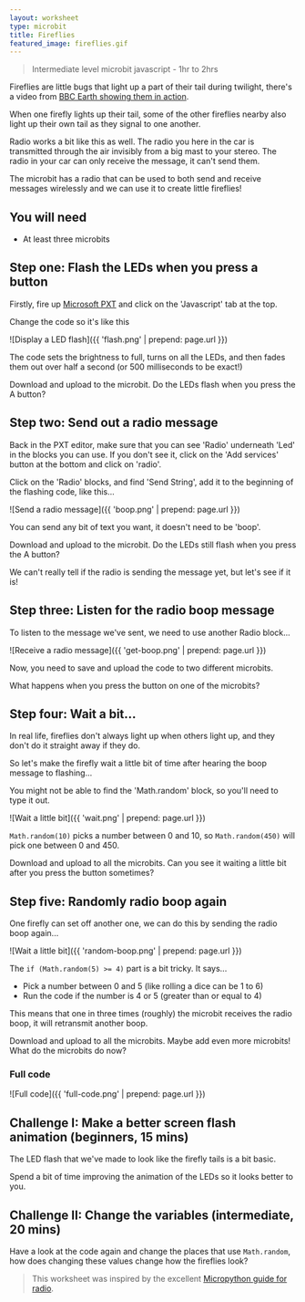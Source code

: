 ```yaml
---
layout: worksheet
type: microbit
title: Fireflies
featured_image: fireflies.gif
---
```


> Intermediate level microbit javascript - 1hr to 2hrs

Fireflies are little bugs that light up a part of their tail during twilight, there's a video from [BBC Earth showing them in action](http://www.bbc.com/earth/story/20160224-worlds-largest-gathering-of-synchronised-fireflies).

When one firefly lights up their tail, some of the other fireflies nearby also light up their own tail as they signal to one another.

Radio works a bit like this as well. The radio you here in the car is transmitted through the air invisibly from a big mast to your stereo. The radio in your car can only receive the message, it can't send them.

The microbit has a radio that can be used to both send and receive messages wirelessly and we can use it to create little fireflies!

## You will need

- At least three microbits

## Step one: Flash the LEDs when you press a button

Firstly, fire up [Microsoft PXT](https://pxt.microbit.org/?lang=en) and click on the 'Javascript' tab at the top.

Change the code so it's like this

![Display a LED flash]({{ 'flash.png' | prepend: page.url }})

The code sets the brightness to full, turns on all the LEDs, and then fades them out over half a second (or 500 milliseconds to be exact!)

Download and upload to the microbit. Do the LEDs flash when you press the A button?

## Step two: Send out a radio message

Back in the PXT editor, make sure that you can see 'Radio' underneath 'Led' in the blocks you can use. If you don't see it, click on the 'Add services' button at the bottom and click on 'radio'.

Click on the 'Radio' blocks, and find 'Send String', add it to the beginning of the flashing code, like this...

![Send a radio message]({{ 'boop.png' | prepend: page.url }})

You can send any bit of text you want, it doesn't need to be 'boop'.

Download and upload to the microbit. Do the LEDs still flash when you press the A button?

We can't really tell if the radio is sending the message yet, but let's see if it is!

## Step three: Listen for the radio boop message

To listen to the message we've sent, we need to use another Radio block...

![Receive a radio message]({{ 'get-boop.png' | prepend: page.url }})

Now, you need to save and upload the code to two different microbits.

What happens when you press the button on one of the microbits?

## Step four: Wait a bit...

In real life, fireflies don't always light up when others light up, and they don't do it straight away if they do.

So let's make the firefly wait a little bit of time after hearing the boop message to flashing...

You might not be able to find the 'Math.random' block, so you'll need to type it out.

![Wait a little bit]({{ 'wait.png' | prepend: page.url }})

`Math.random(10)` picks a number between 0 and 10, so `Math.random(450)` will pick one between 0 and 450.

Download and upload to all the microbits. Can you see it waiting a little bit after you press the button sometimes?

## Step five: Randomly radio boop again

One firefly can set off another one, we can do this by sending the radio boop again...

![Wait a little bit]({{ 'random-boop.png' | prepend: page.url }})

The `if (Math.random(5) >= 4)` part is a bit tricky. It says...

- Pick a number between 0 and 5 (like rolling a dice can be 1 to 6)
- Run the code if the number is 4 or 5 (greater than or equal to 4)

This means that one in three times (roughly) the microbit receives the radio boop, it will retransmit another boop.

Download and upload to all the microbits. Maybe add even more microbits! What do the microbits do now?

### Full code

![Full code]({{ 'full-code.png' | prepend: page.url }})

## Challenge I: Make a better screen flash animation (beginners, 15 mins)

The LED flash that we've made to look like the firefly tails is a bit basic.

Spend a bit of time improving the animation of the LEDs so it looks better to you.

## Challenge II: Change the variables (intermediate, 20 mins)

Have a look at the code again and change the places that use `Math.random`, how does changing these values change how the fireflies look?

> This worksheet was inspired by the excellent [Micropython guide for radio](https://microbit-micropython.readthedocs.io/en/latest/tutorials/radio.html#fireflies).
